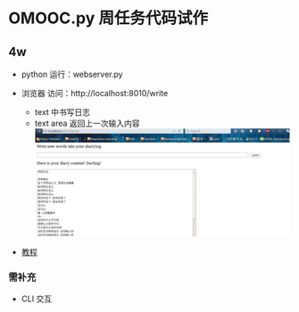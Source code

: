 # OMOOC.py 周任务代码试作

## 4w

- python 运行：webserver.py
- 浏览器 访问：http://localhost:8010/write
	- text 中书写日志
	- text area 返回上一次输入内容
![04webserverresult](https://raw.githubusercontent.com/JeremiahZhang/OMOOC2py/master/_image/04webserverresult.jpg) 

- [教程](https://jeremiahzhang.gitbooks.io/omooc2py/content/2nDev/week04_web_way.html)

### 需补充

- CLI 交互